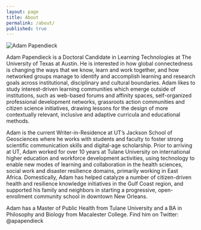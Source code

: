 ```yaml
---
layout: page
title: About
permalink: /about/
published: true
---
```


![Adam Papendieck]({{site.baseurl}}/DSC_9363-2-300x199-sq180.jpg)


Adam Papendieck is a Doctoral Candidate in Learning Technologies at The University of Texas at Austin. He is interested in how global connectedness is changing the ways that we know, learn and work together, and how networked groups manage to identify and accomplish learning and research goals across institutional, disciplinary and cultural boundaries. Adam likes to study interest-driven learning communities which emerge outside of institutions, such as web-based forums and affinity spaces, self-organized professional development networks, grassroots action communities and citizen science initiatives, drawing lessons for the design of more contextually relevant, inclusive and adaptive curricula and educational methods.

Adam is the current Writer-in-Residence at UT’s Jackson School of Geosciences where he works with students and faculty to foster strong scientific communication skills and digital-age scholarship. Prior to arriving at UT, Adam worked for over 10 years at Tulane University on international higher education and workforce development activities, using technology to enable new modes of learning and collaboration in the health sciences, social work and disaster resilience domains, primarily working in East Africa.  Domestically, Adam has helped catalyze a number of citizen-driven health and resilience knowledge initiatives in the Gulf Coast region, and supported his family and neighbors in starting a progressive, open-enrollment community school in downtown New Orleans.

Adam has a Master of Public Health from Tulane University and a BA in Philosophy and Biology from Macalester College.  Find him on Twitter: @apapendieck
